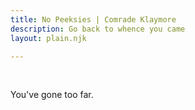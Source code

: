 ```yaml
---
title: No Peeksies | Comrade Klaymore
description: Go back to whence you came
layout: plain.njk

---
```

<br />

  <p>You've gone too far.</p>
  </body>
  
  <script>
    window.location.replace("../01");
  </script>
  
</html>
